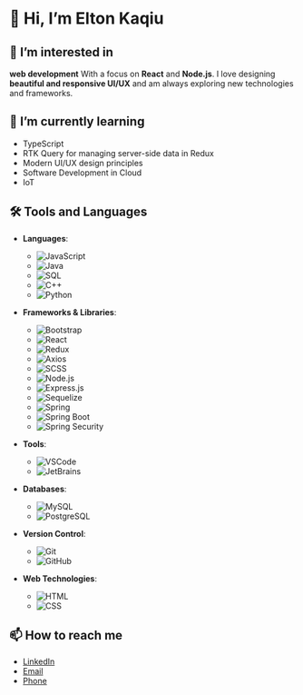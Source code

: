 # 👋 Hi, I’m Elton Kaqiu

## 👀 I’m interested in
**web development** With a focus on **React** and **Node.js**. I love designing **beautiful and responsive UI/UX** and am always exploring new technologies and frameworks.

## 🌱 I’m currently learning
- TypeScript
- RTK Query for managing server-side data in Redux
- Modern UI/UX design principles
- Software Development in Cloud
- IoT

## 🛠️ Tools and Languages
- **Languages**: 
  - ![JavaScript](https://img.shields.io/badge/JavaScript-F7DF1C?style=for-the-badge&logo=javascript&logoColor=black)
  - ![Java](https://img.shields.io/badge/Java-007396?style=for-the-badge&logo=java&logoColor=white)
  - ![SQL](https://img.shields.io/badge/SQL-00000F?style=for-the-badge&logo=sqlite&logoColor=white)
  - ![C++](https://img.shields.io/badge/C%2B%2B-00599C?style=for-the-badge&logo=cplusplus&logoColor=white)
  - ![Python](https://img.shields.io/badge/Python-3776AB?style=for-the-badge&logo=python&logoColor=white)

- **Frameworks & Libraries**:
  - ![Bootstrap](https://img.shields.io/badge/Bootstrap-563D7C?style=for-the-badge&logo=bootstrap&logoColor=white)
  - ![React](https://img.shields.io/badge/React-61DAFB?style=for-the-badge&logo=react&logoColor=black)
  - ![Redux](https://img.shields.io/badge/Redux-764ABC?style=for-the-badge&logo=redux&logoColor=white)
  - ![Axios](https://img.shields.io/badge/Axios-5A29E3?style=for-the-badge&logo=axios&logoColor=white)
  - ![SCSS](https://img.shields.io/badge/SCSS-CC6699?style=for-the-badge&logo=sass&logoColor=white)
  - ![Node.js](https://img.shields.io/badge/Node.js-339933?style=for-the-badge&logo=node.js&logoColor=white)
  - ![Express.js](https://img.shields.io/badge/Express.js-000000?style=for-the-badge&logo=express&logoColor=white)
  - ![Sequelize](https://img.shields.io/badge/Sequelize-52B0E7?style=for-the-badge&logo=sequelize&logoColor=white)
  - ![Spring](https://img.shields.io/badge/Spring-6DB33F?style=for-the-badge&logo=spring&logoColor=white)
  - ![Spring Boot](https://img.shields.io/badge/Spring%20Boot-6DB33F?style=for-the-badge&logo=springboot&logoColor=white)
  - ![Spring Security](https://img.shields.io/badge/Spring%20Security-6DB33F?style=for-the-badge&logo=springsecurity&logoColor=white)

- **Tools**: 
  - ![VSCode](https://img.shields.io/badge/VSCode-007ACC?style=for-the-badge&logo=visual-studio-code&logoColor=white)
  - ![JetBrains](https://img.shields.io/badge/JetBrains-000000?style=for-the-badge&logo=jetbrains&logoColor=white)

- **Databases**: 
  - ![MySQL](https://img.shields.io/badge/MySQL-4479A1?style=for-the-badge&logo=mysql&logoColor=white)
  - ![PostgreSQL](https://img.shields.io/badge/PostgreSQL-4169E1?style=for-the-badge&logo=postgresql&logoColor=white)

- **Version Control**: 
  - ![Git](https://img.shields.io/badge/Git-F05032?style=for-the-badge&logo=git&logoColor=white)
  - ![GitHub](https://img.shields.io/badge/GitHub-181717?style=for-the-badge&logo=github&logoColor=white)

- **Web Technologies**:
  - ![HTML](https://img.shields.io/badge/HTML-E34F26?style=for-the-badge&logo=html5&logoColor=white)
  - ![CSS](https://img.shields.io/badge/CSS-1572B6?style=for-the-badge&logo=css3&logoColor=white)



## 📫 How to reach me
- [LinkedIn](https://linkedin.com/in/elton-kaqiu-5861421a1)
- [Email](mailto:kaqiu96@gmail.com)
- [Phone](+38344450209)

<!---
elton-kaqiu/elton-kaqiu is a ✨ special ✨ repository because its `README.md` (this file) appears on your GitHub profile.
You can click the Preview link to take a look at your changes.

  - ![Docker](https://img.shields.io/badge/Docker-2496ED?style=for-the-badge&logo=docker&logoColor=white)

--->
